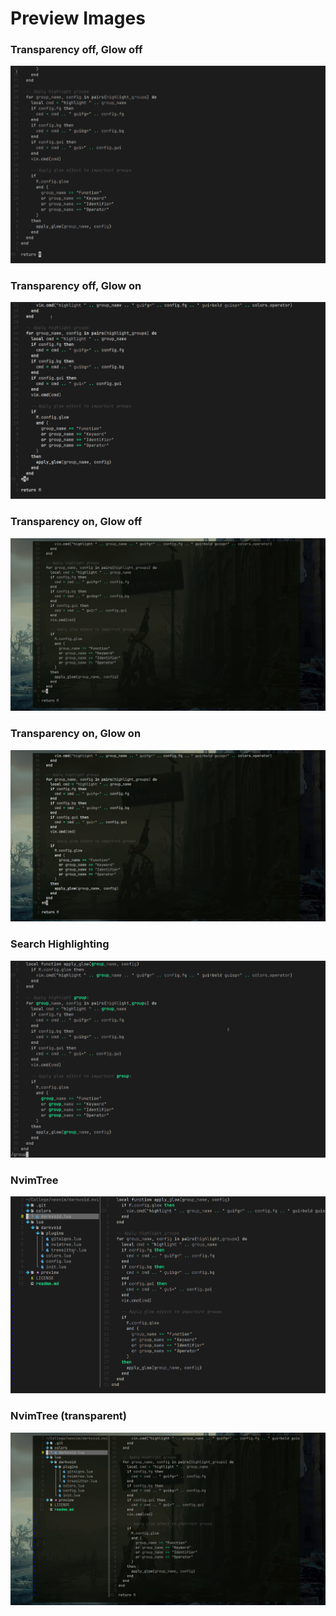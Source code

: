 # Preview Images

### Transparency off, Glow off 
![tfgf](tfgf.png) 

### Transparency off, Glow on 
![tfgf](tfgt.png) 

### Transparency on, Glow off 
![tfgf](ttgf.png) 

### Transparency on, Glow on 
![tfgf](ttgt.png) 

### Search Highlighting
![tfgf](search_highlighting.png) 

### NvimTree
![tfgf](nvimtree(tf).png) 

### NvimTree (transparent)
![tfgf](nvimtree(tt).png) 
